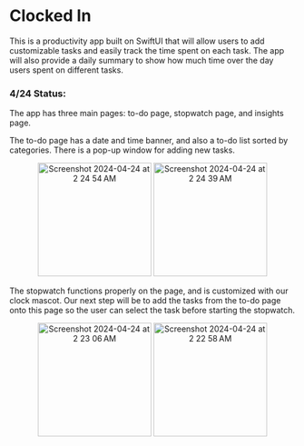 <h1>Clocked In</h1>  
This is a productivity app built on SwiftUI that will allow users to add customizable tasks and easily track the time spent on each task. The app will also provide a daily summary to show how much time over the day users spent on different tasks. 

<h3>4/24 Status:</h3>
The app has three main pages: to-do page, stopwatch page, and insights page.

The to-do page has a date and time banner, and also a to-do list sorted by categories. There is a pop-up window for adding new tasks.
<p align = "center">
  <img width="200" alt="Screenshot 2024-04-24 at 2 24 54 AM" src="https://github.com/joooanneliu/ait-app/assets/63427747/40c73020-854f-48f3-b1c7-5868c4f2d97d">
  <img width="200" alt="Screenshot 2024-04-24 at 2 24 39 AM" src="https://github.com/joooanneliu/ait-app/assets/63427747/41a262d7-116f-4320-b142-49db1c3585ec">
</p>

The stopwatch functions properly on the page, and is customized with our clock mascot. Our next step will be to add the tasks from the to-do page onto this page so the user 
can select the task before starting the stopwatch.

<p align = "center">
  <img width="200" alt="Screenshot 2024-04-24 at 2 23 06 AM" src="https://github.com/joooanneliu/ait-app/assets/63427747/21d099e6-16e7-4078-96ac-3e01ecea5407">
  <img width="200" alt="Screenshot 2024-04-24 at 2 22 58 AM" src="https://github.com/joooanneliu/ait-app/assets/63427747/e4c224df-c19b-4033-8de4-7e9a09fbce6d">
</p>


